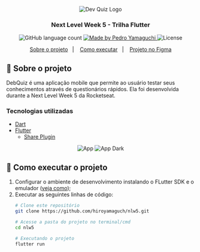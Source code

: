 <p align="center">
  <img alt="Dev Quiz Logo" src="https://github.com/hiroyamaguch/assets/blob/396b52f05409221583f5f25e7265f0a02c6f0627/nlw5/logo2.png">
</p>

<h3 align="center">
  Next Level Week 5 - Trilha Flutter
</h3>

<p align="center">
  <img alt="GitHub language count" src="https://img.shields.io/github/languages/count/hiroyamaguch/nlw5?color=04D361">

  <a href="https://pedroyamaguchi.dev/">
    <img alt="Made by Pedro Yamaguchi" src="https://img.shields.io/badge/made%20by-Pedro%20Yamaguchi-04D361">
  </a>

  <img alt="License" src="https://img.shields.io/badge/license-MIT-04D361">
</p>

<p align="center">
  <a href="#memo-sobre-o-projeto">Sobre o projeto</a>&nbsp;&nbsp;&nbsp;|&nbsp;&nbsp;&nbsp;
  <a href="#rocket-como-executar-o-projeto">Como executar</a>&nbsp;&nbsp;&nbsp;|&nbsp;&nbsp;&nbsp;
  <a href="https://www.figma.com/file/2KbWFrghGcCVZI8TQphDcl/DevQuiz-(Copy)?node-id=84686%3A280">Projeto no Figma</a>
</p>

## :memo: Sobre o projeto
DebQuiz é uma aplicação mobile que permite ao usuário testar seus conhecimentos através de questionários rápidos. Ela foi desenvolvida durante a Next Level Week 5 da Rocketseat.

### Tecnologias utilizadas
- [Dart](https://dart.dev/)
- [Flutter](https://flutter.dev/)
  - [Share Plugin](https://pub.dev/packages/share_plus)

<p align="center">
  <img alt="App" src="https://github.com/hiroyamaguch/assets/blob/567e7daa5c0603cc85577baf3d9e853d655aea02/nlw5/snapshot.jpg">
  <img alt="App Dark" src="https://github.com/hiroyamaguch/assets/blob/567e7daa5c0603cc85577baf3d9e853d655aea02/nlw5/homePage.jpg">
</p>

## :rocket: Como executar o projeto
1. Configurar o ambiente de desenvolvimento instalando o FLutter SDK e o emulador ([veja como](https://www.treinaweb.com.br/blog/configurando-ambiente-de-desenvolvimento-flutter/));
2. Executar as seguintes linhas de código:
    ```bash
    # Clone este repositório
    git clone https://github.com/hiroyamaguch/nlw5.git

    # Acesse a pasta do projeto no terminal/cmd
    cd nlw5

    # Executando o projeto
    flutter run
    ```

<!-- Icons -->

[2.1]: http://i.imgur.com/tXSoThF.png (twitter icon with padding)
[2.2]: http://i.imgur.com/9I6NRUm.png (github icon without padding)

<!-- Links to your social media accounts -->

[3.1]: https://twitter.com/Martin_Heinz_
[3.2]: https://www.linkedin.com/in/hiroyamaguch/
